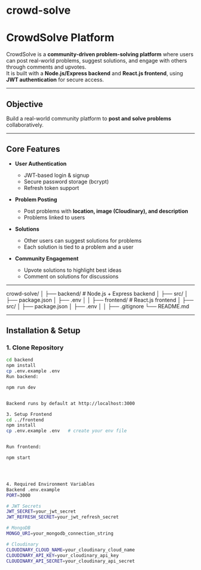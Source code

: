 # crowd-solve
# CrowdSolve Platform  

CrowdSolve is a **community-driven problem-solving platform** where users can post real-world problems, suggest solutions, and engage with others through comments and upvotes.  
It is built with a **Node.js/Express backend** and **React.js frontend**, using **JWT authentication** for secure access.  

---

## Objective  

Build a real-world community platform to **post and solve problems** collaboratively.  

---

## Core Features  

- **User Authentication**
  - JWT-based login & signup
  - Secure password storage (bcrypt)
  - Refresh token support

- **Problem Posting**
  - Post problems with **location, image (Cloudinary), and description**
  - Problems linked to users

- **Solutions**
  - Other users can suggest solutions for problems
  - Each solution is tied to a problem and a user

- **Community Engagement**
  - Upvote solutions to highlight best ideas
  - Comment on solutions for discussions

---
crowd-solve/
│
├── backend/ # Node.js + Express backend
│ ├── src/
│ ├── package.json
│ ├── .env
│ 
│
├── frontend/ # React.js frontend
│ ├── src/
│ ├── package.json
│ ├── .env
│ 
│
├── .gitignore
└── README.md


---

## Installation & Setup  

### 1. Clone Repository  
```bash
cd backend
npm install
cp .env.example .env   
Run backend:

npm run dev


Backend runs by default at http://localhost:3000

3. Setup Frontend
cd ../frontend
npm install
cp .env.example .env   # create your env file


Run frontend:

npm start




4. Required Environment Variables
Backend .env.example
PORT=3000

# JWT Secrets
JWT_SECRET=your_jwt_secret
JWT_REFRESH_SECRET=your_jwt_refresh_secret

# MongoDB
MONGO_URI=your_mongodb_connection_string

# Cloudinary
CLOUDINARY_CLOUD_NAME=your_cloudinary_cloud_name
CLOUDINARY_API_KEY=your_cloudinary_api_key
CLOUDINARY_API_SECRET=your_cloudinary_api_secret
